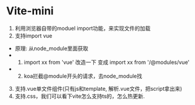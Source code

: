 
# Vite-mini

1. 利用浏览器自带的moduel import功能，来实现文件的加载
2. 支持import vue
  - 原理: 从node_module里面获取
  - 1. import xx from 'vue' 改造一下 变成 import xx from '/@modules/vue'
  - 2. koa拦截@module开头的请求，去node_module找
3. 支持.vue单文件组件(只有js和template, 解析.vue文件，把script拿出来)
4. 支持.css，我们可以看下vite怎么支持ts的，怎么热更新.
